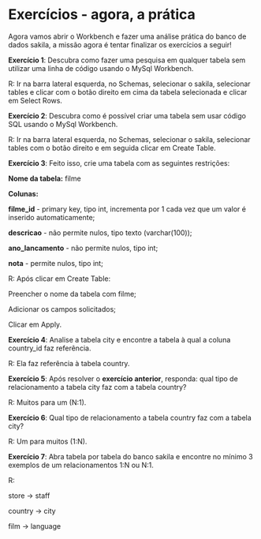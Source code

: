 # Exercícios - agora, a prática
Agora vamos abrir o Workbench e fazer uma análise prática do banco de dados sakila, a missão agora é tentar finalizar os exercícios a seguir!

**Exercício 1**: Descubra como fazer uma pesquisa em qualquer tabela sem utilizar uma linha de código usando o MySql Workbench.

R: Ir na barra lateral esquerda, no Schemas, selecionar o sakila, selecionar tables e clicar com o botão direito em cima da tabela selecionada e clicar em Select Rows. 

**Exercício 2**: Descubra como é possível criar uma tabela sem usar código SQL usando o MySql Workbench.

R: Ir na barra lateral esquerda, no Schemas, selecionar o sakila, selecionar tables com o botão direito e em seguida clicar em Create Table.

**Exercício 3**: Feito isso, crie uma tabela com as seguintes restrições:

**Nome da tabela:** filme

**Colunas:**

**filme_id** - primary key, tipo int, incrementa por 1 cada vez que um valor é inserido automaticamente;

**descricao** - não permite nulos, tipo texto (varchar(100));

**ano_lancamento** - não permite nulos, tipo int;

**nota** - permite nulos, tipo int;

R: 
Após clicar em Create Table:

Preencher o nome da tabela com filme;

Adicionar os campos solicitados;

Clicar em Apply.

**Exercício 4**: Analise a tabela city e encontre a tabela à qual a coluna country_id faz referência.

R: Ela faz referência à tabela country.

**Exercício 5**: Após resolver o **exercício anterior**, responda: qual tipo de relacionamento a tabela city faz com a tabela country?

R: Muitos para um (N:1).

**Exercício 6**: Qual tipo de relacionamento a tabela country faz com a tabela city?

R: Um para muitos (1:N).

**Exercício 7**: Abra tabela por tabela do banco sakila e encontre no mínimo 3 exemplos de um relacionamentos 1:N ou N:1.

R:

store -> staff

country -> city

film -> language

